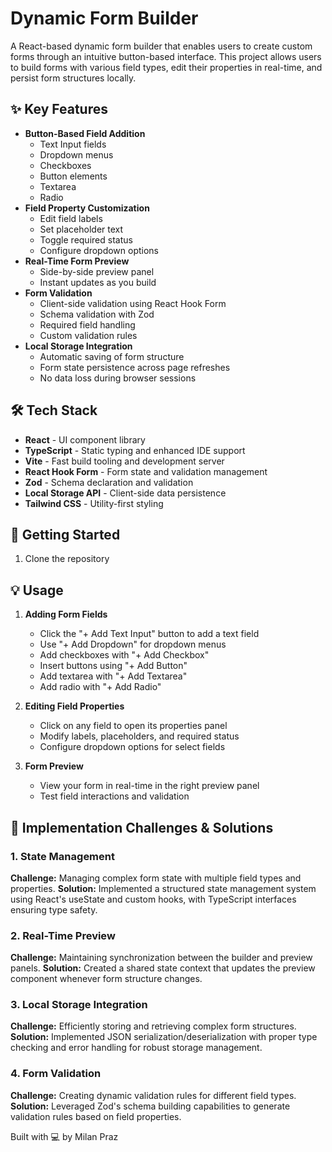 # Dynamic Form Builder

A React-based dynamic form builder that enables users to create custom forms through an intuitive button-based interface. This project allows users to build forms with various field types, edit their properties in real-time, and persist form structures locally.

## ✨ Key Features

- **Button-Based Field Addition**
  - Text Input fields
  - Dropdown menus
  - Checkboxes
  - Button elements
  - Textarea
  - Radio
- **Field Property Customization**
  - Edit field labels
  - Set placeholder text
  - Toggle required status
  - Configure dropdown options
- **Real-Time Form Preview**
  - Side-by-side preview panel
  - Instant updates as you build
- **Form Validation**
  - Client-side validation using React Hook Form
  - Schema validation with Zod
  - Required field handling
  - Custom validation rules
- **Local Storage Integration**
  - Automatic saving of form structure
  - Form state persistence across page refreshes
  - No data loss during browser sessions

## 🛠️ Tech Stack

- **React** - UI component library
- **TypeScript** - Static typing and enhanced IDE support
- **Vite** - Fast build tooling and development server
- **React Hook Form** - Form state and validation management
- **Zod** - Schema declaration and validation
- **Local Storage API** - Client-side data persistence
- **Tailwind CSS** - Utility-first styling

## 🚀 Getting Started

1. Clone the repository

## 💡 Usage

1. **Adding Form Fields**

   - Click the "+ Add Text Input" button to add a text field
   - Use "+ Add Dropdown" for dropdown menus
   - Add checkboxes with "+ Add Checkbox"
   - Insert buttons using "+ Add Button"
   - Add textarea with "+ Add Textarea"
   - Add radio with "+ Add Radio"

2. **Editing Field Properties**

   - Click on any field to open its properties panel
   - Modify labels, placeholders, and required status
   - Configure dropdown options for select fields

3. **Form Preview**
   - View your form in real-time in the right preview panel
   - Test field interactions and validation

## 🎯 Implementation Challenges & Solutions

### 1. State Management

**Challenge:** Managing complex form state with multiple field types and properties.
**Solution:** Implemented a structured state management system using React's useState and custom hooks, with TypeScript interfaces ensuring type safety.

### 2. Real-Time Preview

**Challenge:** Maintaining synchronization between the builder and preview panels.
**Solution:** Created a shared state context that updates the preview component whenever form structure changes.

### 3. Local Storage Integration

**Challenge:** Efficiently storing and retrieving complex form structures.
**Solution:** Implemented JSON serialization/deserialization with proper type checking and error handling for robust storage management.

### 4. Form Validation

**Challenge:** Creating dynamic validation rules for different field types.
**Solution:** Leveraged Zod's schema building capabilities to generate validation rules based on field properties.

Built with 💻 by Milan Praz
